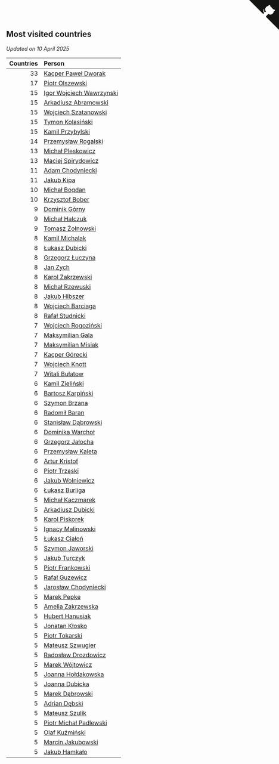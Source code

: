 ## Most visited countries

*Updated on 10 April 2025*

| Countries | Person |
| ---: | :--- |
| 33 | [Kacper Paweł Dworak](https://www.worldcubeassociation.org/persons/2020DWOR01) |
| 17 | [Piotr Olszewski](https://www.worldcubeassociation.org/persons/2013OLSZ02) |
| 15 | [Igor Wojciech Wawrzynski](https://www.worldcubeassociation.org/persons/2019WAWR01) |
| 15 | [Arkadiusz Abramowski](https://www.worldcubeassociation.org/persons/2014ABRA01) |
| 15 | [Wojciech Szatanowski](https://www.worldcubeassociation.org/persons/2011SZAT01) |
| 15 | [Tymon Kolasiński](https://www.worldcubeassociation.org/persons/2016KOLA02) |
| 15 | [Kamil Przybylski](https://www.worldcubeassociation.org/persons/2016PRZY01) |
| 14 | [Przemysław Rogalski](https://www.worldcubeassociation.org/persons/2013ROGA02) |
| 13 | [Michał Pleskowicz](https://www.worldcubeassociation.org/persons/2009PLES01) |
| 13 | [Maciej Spirydowicz](https://www.worldcubeassociation.org/persons/2020SPIR01) |
| 11 | [Adam Chodyniecki](https://www.worldcubeassociation.org/persons/2017CHOD02) |
| 11 | [Jakub Kipa](https://www.worldcubeassociation.org/persons/2010KIPA01) |
| 10 | [Michał Bogdan](https://www.worldcubeassociation.org/persons/2012BOGD01) |
| 10 | [Krzysztof Bober](https://www.worldcubeassociation.org/persons/2013BOBE01) |
| 9 | [Dominik Górny](https://www.worldcubeassociation.org/persons/2015GORN01) |
| 9 | [Michał Halczuk](https://www.worldcubeassociation.org/persons/2006HALC01) |
| 9 | [Tomasz Żołnowski](https://www.worldcubeassociation.org/persons/2005ZOLN01) |
| 8 | [Kamil Michalak](https://www.worldcubeassociation.org/persons/2016MICH01) |
| 8 | [Łukasz Dubicki](https://www.worldcubeassociation.org/persons/2018DUBI01) |
| 8 | [Grzegorz Łuczyna](https://www.worldcubeassociation.org/persons/2005LUCZ01) |
| 8 | [Jan Zych](https://www.worldcubeassociation.org/persons/2014ZYCH01) |
| 8 | [Karol Zakrzewski](https://www.worldcubeassociation.org/persons/2014ZAKR01) |
| 8 | [Michał Rzewuski](https://www.worldcubeassociation.org/persons/2014RZEW01) |
| 8 | [Jakub Hibszer](https://www.worldcubeassociation.org/persons/2018HIBS01) |
| 8 | [Wojciech Barciaga](https://www.worldcubeassociation.org/persons/2013BARC03) |
| 8 | [Rafał Studnicki](https://www.worldcubeassociation.org/persons/2005STUD01) |
| 7 | [Wojciech Rogoziński](https://www.worldcubeassociation.org/persons/2019ROGO04) |
| 7 | [Maksymilian Gala](https://www.worldcubeassociation.org/persons/2022GALA01) |
| 7 | [Maksymilian Misiak](https://www.worldcubeassociation.org/persons/2017MISI01) |
| 7 | [Kacper Górecki](https://www.worldcubeassociation.org/persons/2021GORE01) |
| 7 | [Wojciech Knott](https://www.worldcubeassociation.org/persons/2011KNOT01) |
| 7 | [Witali Bułatow](https://www.worldcubeassociation.org/persons/2015BUAT01) |
| 6 | [Kamil Zieliński](https://www.worldcubeassociation.org/persons/2008ZIEL01) |
| 6 | [Bartosz Karpiński](https://www.worldcubeassociation.org/persons/2019KARP03) |
| 6 | [Szymon Brzana](https://www.worldcubeassociation.org/persons/2017BRZA01) |
| 6 | [Radomił Baran](https://www.worldcubeassociation.org/persons/2020BARA02) |
| 6 | [Stanisław Dąbrowski](https://www.worldcubeassociation.org/persons/2016DABR03) |
| 6 | [Dominika Warchoł](https://www.worldcubeassociation.org/persons/2021WARC01) |
| 6 | [Grzegorz Jałocha](https://www.worldcubeassociation.org/persons/2012JALO01) |
| 6 | [Przemysław Kaleta](https://www.worldcubeassociation.org/persons/2012KALE01) |
| 6 | [Artur Kristof](https://www.worldcubeassociation.org/persons/2012KRIS12) |
| 6 | [Piotr Trząski](https://www.worldcubeassociation.org/persons/2012TRZA01) |
| 6 | [Jakub Wolniewicz](https://www.worldcubeassociation.org/persons/2012WOLN01) |
| 6 | [Łukasz Burliga](https://www.worldcubeassociation.org/persons/2013BURL01) |
| 5 | [Michał Kaczmarek](https://www.worldcubeassociation.org/persons/2021KACZ01) |
| 5 | [Arkadiusz Dubicki](https://www.worldcubeassociation.org/persons/2023DUBI01) |
| 5 | [Karol Piskorek](https://www.worldcubeassociation.org/persons/2021PISK01) |
| 5 | [Ignacy Malinowski](https://www.worldcubeassociation.org/persons/2021MALI02) |
| 5 | [Łukasz Ciałoń](https://www.worldcubeassociation.org/persons/2005CIAL02) |
| 5 | [Szymon Jaworski](https://www.worldcubeassociation.org/persons/2021JAWO01) |
| 5 | [Jakub Turczyk](https://www.worldcubeassociation.org/persons/2022TURC02) |
| 5 | [Piotr Frankowski](https://www.worldcubeassociation.org/persons/2006FRAN01) |
| 5 | [Rafał Guzewicz](https://www.worldcubeassociation.org/persons/2006GUZE01) |
| 5 | [Jarosław Chodyniecki](https://www.worldcubeassociation.org/persons/2018CHOD01) |
| 5 | [Marek Pepke](https://www.worldcubeassociation.org/persons/2008PEPK01) |
| 5 | [Amelia Zakrzewska](https://www.worldcubeassociation.org/persons/2012ZAKR01) |
| 5 | [Hubert Hanusiak](https://www.worldcubeassociation.org/persons/2013HANU01) |
| 5 | [Jonatan Kłosko](https://www.worldcubeassociation.org/persons/2013KOSK01) |
| 5 | [Piotr Tokarski](https://www.worldcubeassociation.org/persons/2013TOKA01) |
| 5 | [Mateusz Szwugier](https://www.worldcubeassociation.org/persons/2014SZWU01) |
| 5 | [Radosław Drozdowicz](https://www.worldcubeassociation.org/persons/2012DROZ02) |
| 5 | [Marek Wójtowicz](https://www.worldcubeassociation.org/persons/2008WOJT01) |
| 5 | [Joanna Hołdakowska](https://www.worldcubeassociation.org/persons/2016HOLD04) |
| 5 | [Joanna Dubicka](https://www.worldcubeassociation.org/persons/2018DUBI04) |
| 5 | [Marek Dąbrowski](https://www.worldcubeassociation.org/persons/2016DABR02) |
| 5 | [Adrian Dębski](https://www.worldcubeassociation.org/persons/2017DEBS01) |
| 5 | [Mateusz Szulik](https://www.worldcubeassociation.org/persons/2017SZUL01) |
| 5 | [Piotr Michał Padlewski](https://www.worldcubeassociation.org/persons/2008PADL01) |
| 5 | [Olaf Kuźmiński](https://www.worldcubeassociation.org/persons/2018KUZM02) |
| 5 | [Marcin Jakubowski](https://www.worldcubeassociation.org/persons/2007JAKU01) |
| 5 | [Jakub Hamkało](https://www.worldcubeassociation.org/persons/2018HAMK01) |


<a href="https://github.com/maxidragon/wca_statistics_pl" class="github-corner" aria-label="View source on Github"><svg width="80" height="80" viewBox="0 0 250 250" style="fill:#151513; color:#fff; position: absolute; top: 0; border: 0; right: 0;" aria-hidden="true"><path d="M0,0 L115,115 L130,115 L142,142 L250,250 L250,0 Z"></path><path d="M128.3,109.0 C113.8,99.7 119.0,89.6 119.0,89.6 C122.0,82.7 120.5,78.6 120.5,78.6 C119.2,72.0 123.4,76.3 123.4,76.3 C127.3,80.9 125.5,87.3 125.5,87.3 C122.9,97.6 130.6,101.9 134.4,103.2" fill="currentColor" style="transform-origin: 130px 106px;" class="octo-arm"></path><path d="M115.0,115.0 C114.9,115.1 118.7,116.5 119.8,115.4 L133.7,101.6 C136.9,99.2 139.9,98.4 142.2,98.6 C133.8,88.0 127.5,74.4 143.8,58.0 C148.5,53.4 154.0,51.2 159.7,51.0 C160.3,49.4 163.2,43.6 171.4,40.1 C171.4,40.1 176.1,42.5 178.8,56.2 C183.1,58.6 187.2,61.8 190.9,65.4 C194.5,69.0 197.7,73.2 200.1,77.6 C213.8,80.2 216.3,84.9 216.3,84.9 C212.7,93.1 206.9,96.0 205.4,96.6 C205.1,102.4 203.0,107.8 198.3,112.5 C181.9,128.9 168.3,122.5 157.7,114.1 C157.9,116.9 156.7,120.9 152.7,124.9 L141.0,136.5 C139.8,137.7 141.6,141.9 141.8,141.8 Z" fill="currentColor" class="octo-body"></path></svg></a><style>.github-corner:hover .octo-arm{animation:octocat-wave 560ms ease-in-out}@keyframes octocat-wave{0%,100%{transform:rotate(0)}20%,60%{transform:rotate(-25deg)}40%,80%{transform:rotate(10deg)}}@media (max-width:500px){.github-corner:hover .octo-arm{animation:none}.github-corner .octo-arm{animation:octocat-wave 560ms ease-in-out}}</style>
